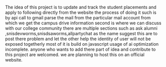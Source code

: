 The idea of this project is to update and track the student placements and apply to following directly from the website the process of doing it such is by api call to gmail parse the mail from the particular mail account from which we get the campus drive information second is where we can discuss with our college community there are multiple sections such as ask alumni ,snisdevworms,snisdsaworms,allpartychat as the name suggest this are to post there problem and let the other help the identity of user will not be exposed togetherly most of it is build on javascript usage of ai optimization incomplete.
anyone who wants to add there part of idea and contribute to this project are welcomed. 
we are planning to host this on an official website.
